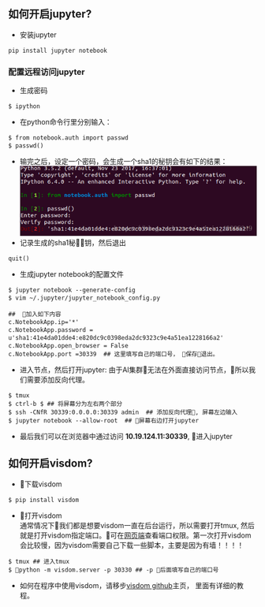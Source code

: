 ## 如何开启jupyter?
* 安装jupyter
```
pip install jupyter notebook
```
### 配置远程访问jupyter
* 生成密码
```
$ ipython
```
* 在python命令行里分别输入：
```
$ from notebook.auth import passwd
$ passwd()
```
* 输完之后，设定一个密码，会生成一个sha1的秘钥会有如下的结果：
![](img/jupyter.png)
* 记录生成的sha1秘钥，然后退出
```
quit()
```
* 生成jupyter notebook的配置文件
```
$ jupyter notebook --generate-config
$ vim ~/.jupyter/jupyter_notebook_config.py

##  加入如下内容
c.NotebookApp.ip='*'
c.NotebookApp.password = u'sha1:41e4da01dde4:e820dc9c0398eda2dc9323c9e4a51ea1228166a2'
c.NotebookApp.open_browser = False
c.NotebookApp.port =30339  ## 这里填写自己的端口号， 保存退出。
```
* 进入节点，然后打开jupyter:
由于AI集群无法在外面直接访问节点，所以我们需要添加反向代理。

```
$ tmux
$ ctrl-b $ ## 将屏幕分为左右两个部分
$ ssh -CNfR 30339:0.0.0.0:30339 admin  ## 添加反向代理, 屏幕左边输入
$ jupyter notebook --allow-root  ## 屏幕右边打开jupyter
```
* 最后我们可以在浏览器中通过访问  **10.19.124.11:30339**, 进入jupyter

## 如何开启visdom?
*  下载visdom
```
$ pip install visdom
```
* 打开visdom   
通常情况下我们都是想要visdom一直在后台运行，所以需要打开tmux, 然后就是打开visdom指定端口。可在[网页端](http://10.19.124.11:8899/permission)查看端口权限。第一次打开visdom会比较慢，因为visdom需要自己下载一些脚本，主要是因为有墙！！！！

```
$ tmux ## 进入tmux
$ python -m visdom.server -p 30330 ## -p 后面填写自己的端口号
```

* 如何在程序中使用visdom，请移步[visdom github](https://github.com/facebookresearch/visdom)主页， 里面有详细的教程。